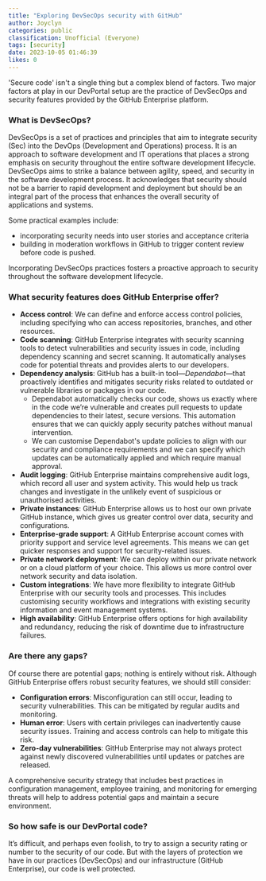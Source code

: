 ```yaml
---
title: "Exploring DevSecOps security with GitHub"
author: Joyclyn
categories: public
classification: Unofficial (Everyone)
tags: [security]
date: 2023-10-05 01:46:39
likes: 0
---
```


'Secure code' isn't a single thing but a complex blend of factors. Two major factors at play in our DevPortal setup are the practice of DevSecOps and security features provided by the GitHub Enterprise platform. 

### What is DevSecOps?
DevSecOps is a set of practices and principles that aim to integrate security (Sec) into the DevOps (Development and Operations) process. It is an approach to software development and IT operations that places a strong emphasis on security throughout the entire software development lifecycle. DevSecOps aims to strike a balance between agility, speed, and security in the software development process. It acknowledges that security should not be a barrier to rapid development and deployment but should be an integral part of the process that enhances the overall security of applications and systems.

Some practical examples include:
* incorporating security needs into user stories and acceptance criteria
* building in moderation workflows in GitHub to trigger content review before code is pushed.

Incorporating DevSecOps practices fosters a proactive approach to security throughout the software development lifecycle.

### What security features does GitHub Enterprise offer?

* **Access control**: We can define and enforce access control policies, including specifying who can access repositories, branches, and other resources.
* **Code scanning**: GitHub Enterprise integrates with security scanning tools to detect vulnerabilities and security issues in code, including dependency scanning and secret scanning. It automatically analyses code for potential threats and provides alerts to our developers.
* **Dependency analysis**: GitHub has a built-in tool—*Dependabot*—that proactively identifies and mitigates security risks related to outdated or vulnerable libraries or packages in our code. 
    * Dependabot automatically checks our code, shows us exactly where in the code we’re vulnerable and creates pull requests to update dependencies to their latest, secure versions. This automation ensures that we can quickly apply security patches without manual intervention. 
    * We can customise Dependabot's update policies to align with our security and compliance requirements and we can specify which updates can be automatically applied and which require manual approval.
* **Audit logging**: GitHub Enterprise maintains comprehensive audit logs, which record all user and system activity. This would help us track changes and investigate in the unlikely event of suspicious or unauthorised activities.
* **Private instances**: GitHub Enterprise allows us to host our own private GitHub instance, which gives us greater control over data, security and configurations. 
* **Enterprise-grade support**: A GitHub Enterprise account comes with priority support and service level agreements. This means we can get quicker responses and support for security-related issues.
* **Private network deployment**: We can deploy within our private network or on a cloud platform of your choice. This allows us more control over network security and data isolation.
* **Custom integrations**: We have more flexibility to integrate GitHub Enterprise with our security tools and processes. This includes customising security workflows and integrations with existing security information and event management systems.
* **High availability**: GitHub Enterprise offers options for high availability and redundancy, reducing the risk of downtime due to infrastructure failures.

### Are there any gaps?
Of course there are potential gaps; nothing is entirely without risk. 
Although GitHub Enterprise offers robust security features, we should still consider: 

* **Configuration errors**: Misconfiguration can still occur, leading to security vulnerabilities. This can be mitigated by regular audits and monitoring.
* **Human error**: Users with certain privileges can inadvertently cause security issues. Training and access controls can help to mitigate this risk.
* **Zero-day vulnerabilities**: GitHub Enterprise may not always protect against newly discovered vulnerabilities until updates or patches are released.

A comprehensive security strategy that includes best practices in configuration management, employee training, and monitoring for emerging threats will help to address potential gaps and maintain a secure environment.
### So how safe is our DevPortal code?
It’s difficult, and perhaps even foolish, to try to assign a security rating or number to the security of our code. But with the layers of protection we have in our practices (DevSecOps) and our infrastructure (GitHub Enterprise), our code is well protected.
